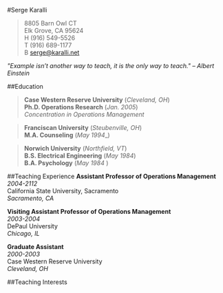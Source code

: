 #Serge Karalli
> 8805 Barn Owl CT  
> Elk Grove, CA 95624  
> H (916) 549-5526  
> T (916) 689-1177  
> B serge@karalli.net
 
_"Example isn’t another way to teach, it is the only way to teach." – Albert Einstein_

##Education
> **Case Western Reserve University** (_Cleveland, OH_)  
> **Ph.D. Operations Research** (_Jan. 2005_)  
> _Concentration in Operations Management_

> **Franciscan University** (_Steubenville, OH_)  
> **M.A. Counseling** (_May 1994__)  

> **Norwich University** (_Northfield, VT_)  
> **B.S. Electrical Engineering** (_May 1984_)  
> **B.A. Psychology** (_May 1984_ ) 

##Teaching Experience
**Assistant Professor of Operations Management**  
_2004-2112_  
California State University, Sacramento  
_Sacramento, CA_  

**Visiting Assistant Professor of Operations Management**  
_2003-2004_   
DePaul University  
_Chicago, IL_  

**Graduate Assistant**  
_2000-2003_   
Case Western Reserve University  
_Cleveland, OH_  

##Teaching Interests


